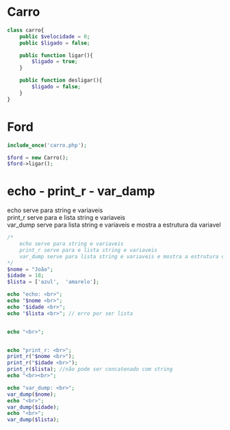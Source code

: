 # Carro
```php
class carro{
    public $velocidade = 0;
    public $ligado = false;

    public function ligar(){
        $ligado = true;
    }

    public function desligar(){
        $ligado = false;
    }
}
```

# Ford
```php
include_once('carro.php');

$ford = new Carro();
$ford->ligar();
```

# echo - print_r - var_damp
 echo serve para string e variaveis<br>
print_r serve para e lista string e variaveis<br>
var_dump serve para lista string e variaveis e mostra a estrutura da variavel<br>
```php
/*
    echo serve para string e variaveis
    print_r serve para e lista string e variaveis
    var_dump serve para lista string e variaveis e mostra a estrutura da variavel
*/
$nome = "João";
$idade = 18;
$lista = ['azul',  'amarelo'];

echo "echo: <br>";
echo "$nome <br>";
echo "$idade <br>";
echo "$lista <br>"; // erro por ser lista


echo "<br>";


echo "print_r: <br>";
print_r("$nome <br>");
print_r("$idade <br>");
print_r($lista); //não pode ser concatenado com string
echo "<br><br>";

echo "var_dump: <br>";
var_dump($nome);
echo "<br>";
var_dump($idade);
echo "<br>";
var_dump($lista);
```

